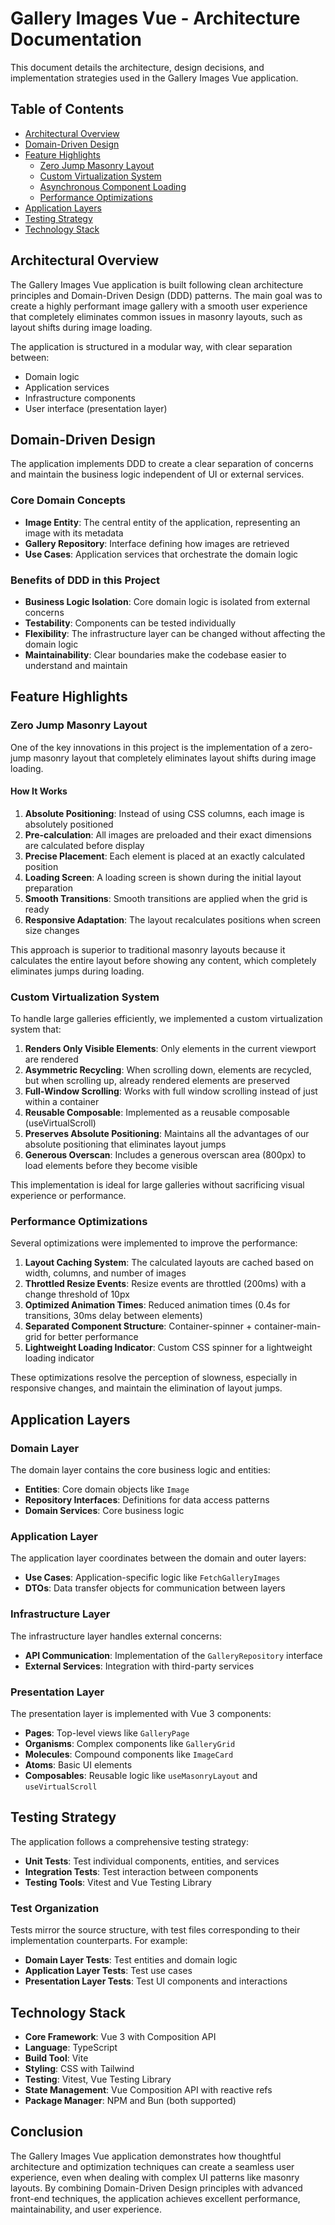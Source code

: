# Gallery Images Vue - Architecture Documentation

This document details the architecture, design decisions, and implementation strategies used in the Gallery Images Vue application.

## Table of Contents

- [Architectural Overview](#architectural-overview)
- [Domain-Driven Design](#domain-driven-design)
- [Feature Highlights](#feature-highlights)
  - [Zero Jump Masonry Layout](#zero-jump-masonry-layout)
  - [Custom Virtualization System](#custom-virtualization-system)
  - [Asynchronous Component Loading](#asynchronous-component-loading)
  - [Performance Optimizations](#performance-optimizations)
- [Application Layers](#application-layers)
- [Testing Strategy](#testing-strategy)
- [Technology Stack](#technology-stack)

## Architectural Overview

The Gallery Images Vue application is built following clean architecture principles and Domain-Driven Design (DDD) patterns. The main goal was to create a highly performant image gallery with a smooth user experience that completely eliminates common issues in masonry layouts, such as layout shifts during image loading.

The application is structured in a modular way, with clear separation between:

- Domain logic
- Application services
- Infrastructure components
- User interface (presentation layer)

## Domain-Driven Design

The application implements DDD to create a clear separation of concerns and maintain the business logic independent of UI or external services.

### Core Domain Concepts

- **Image Entity**: The central entity of the application, representing an image with its metadata
- **Gallery Repository**: Interface defining how images are retrieved
- **Use Cases**: Application services that orchestrate the domain logic

### Benefits of DDD in this Project

- **Business Logic Isolation**: Core domain logic is isolated from external concerns
- **Testability**: Components can be tested individually
- **Flexibility**: The infrastructure layer can be changed without affecting the domain logic
- **Maintainability**: Clear boundaries make the codebase easier to understand and maintain

## Feature Highlights

### Zero Jump Masonry Layout

One of the key innovations in this project is the implementation of a zero-jump masonry layout that completely eliminates layout shifts during image loading.

#### How It Works

1. **Absolute Positioning**: Instead of using CSS columns, each image is absolutely positioned
2. **Pre-calculation**: All images are preloaded and their exact dimensions are calculated before display
3. **Precise Placement**: Each element is placed at an exactly calculated position
4. **Loading Screen**: A loading screen is shown during the initial layout preparation
5. **Smooth Transitions**: Smooth transitions are applied when the grid is ready
6. **Responsive Adaptation**: The layout recalculates positions when screen size changes

This approach is superior to traditional masonry layouts because it calculates the entire layout before showing any content, which completely eliminates jumps during loading.

### Custom Virtualization System

To handle large galleries efficiently, we implemented a custom virtualization system that:

1. **Renders Only Visible Elements**: Only elements in the current viewport are rendered
2. **Asymmetric Recycling**: When scrolling down, elements are recycled, but when scrolling up, already rendered elements are preserved
3. **Full-Window Scrolling**: Works with full window scrolling instead of just within a container
4. **Reusable Composable**: Implemented as a reusable composable (useVirtualScroll)
5. **Preserves Absolute Positioning**: Maintains all the advantages of our absolute positioning that eliminates layout jumps
6. **Generous Overscan**: Includes a generous overscan area (800px) to load elements before they become visible

This implementation is ideal for large galleries without sacrificing visual experience or performance.

### Performance Optimizations

Several optimizations were implemented to improve the performance:

1. **Layout Caching System**: The calculated layouts are cached based on width, columns, and number of images
2. **Throttled Resize Events**: Resize events are throttled (200ms) with a change threshold of 10px
3. **Optimized Animation Times**: Reduced animation times (0.4s for transitions, 30ms delay between elements)
4. **Separated Component Structure**: Container-spinner + container-main-grid for better performance
5. **Lightweight Loading Indicator**: Custom CSS spinner for a lightweight loading indicator

These optimizations resolve the perception of slowness, especially in responsive changes, and maintain the elimination of layout jumps.

## Application Layers

### Domain Layer

The domain layer contains the core business logic and entities:

- **Entities**: Core domain objects like `Image`
- **Repository Interfaces**: Definitions for data access patterns
- **Domain Services**: Core business logic

### Application Layer

The application layer coordinates between the domain and outer layers:

- **Use Cases**: Application-specific logic like `FetchGalleryImages`
- **DTOs**: Data transfer objects for communication between layers

### Infrastructure Layer

The infrastructure layer handles external concerns:

- **API Communication**: Implementation of the `GalleryRepository` interface
- **External Services**: Integration with third-party services

### Presentation Layer

The presentation layer is implemented with Vue 3 components:

- **Pages**: Top-level views like `GalleryPage`
- **Organisms**: Complex components like `GalleryGrid`
- **Molecules**: Compound components like `ImageCard`
- **Atoms**: Basic UI elements
- **Composables**: Reusable logic like `useMasonryLayout` and `useVirtualScroll`

## Testing Strategy

The application follows a comprehensive testing strategy:

- **Unit Tests**: Test individual components, entities, and services
- **Integration Tests**: Test interaction between components
- **Testing Tools**: Vitest and Vue Testing Library

### Test Organization

Tests mirror the source structure, with test files corresponding to their implementation counterparts. For example:

- **Domain Layer Tests**: Test entities and domain logic
- **Application Layer Tests**: Test use cases
- **Presentation Layer Tests**: Test UI components and interactions

## Technology Stack

- **Core Framework**: Vue 3 with Composition API
- **Language**: TypeScript
- **Build Tool**: Vite
- **Styling**: CSS with Tailwind
- **Testing**: Vitest, Vue Testing Library
- **State Management**: Vue Composition API with reactive refs
- **Package Manager**: NPM and Bun (both supported)

## Conclusion

The Gallery Images Vue application demonstrates how thoughtful architecture and optimization techniques can create a seamless user experience, even when dealing with complex UI patterns like masonry layouts. By combining Domain-Driven Design principles with advanced front-end techniques, the application achieves excellent performance, maintainability, and user experience.
